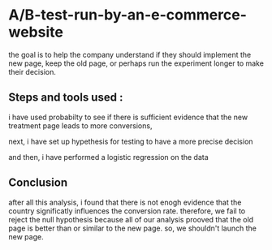 # A/B-test-run-by-an-e-commerce-website
the goal is to help the company understand if they should implement the new page, keep the old page, or perhaps run the experiment 
longer to make their decision.

## Steps and tools used :
i have used probabilty to see if there is sufficient evidence that the new treatment page leads to more conversions,

next, i have set up hypethesis for testing to have a more precise decision

and then, i have performed a logistic regression on the data

## Conclusion
after all this analysis, i found that there is not enogh evidence that the country significatly influences the conversion rate. therefore, we fail to reject the null hypothesis because all of our analysis prooved that the old page is better than or similar to the new page. so, we shouldn't launch the new page.
